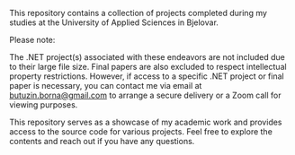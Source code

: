 This repository contains a collection of projects completed during my studies at the University of Applied Sciences in Bjelovar.

Please note:

The .NET project(s) associated with these endeavors are not included due to their large file size.
Final papers are also excluded to respect intellectual property restrictions.
However, if access to a specific .NET project or final paper is necessary, you can contact me via email at butuzin.borna@gmail.com to arrange a secure delivery or a Zoom call for viewing purposes.

This repository serves as a showcase of my academic work and provides access to the source code for various projects. Feel free to explore the contents and reach out if you have any questions.
